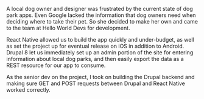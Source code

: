 A local dog owner and designer was frustrated by the current state of dog park apps. Even Google lacked the information that dog owners need when deciding where to take their pet. So she decided to make her own and came to the team at Hello World Devs for development.

React Native allowed us to build the app quickly and under-budget, as well as set the project up for eventual release on iOS in addition to Android. Drupal 8 let us immediately set up an admin portion of the site for entering information about local dog parks, and then easily export the data as a REST resource for our app to consume.
    
As the senior dev on the project, I took on building the Drupal backend and making sure GET and POST requests between Drupal and React Native worked correctly.